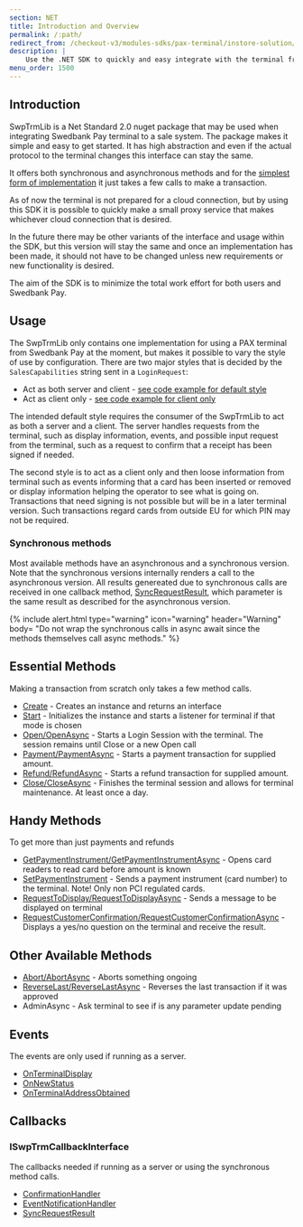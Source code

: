 ```yaml
---
section: NET
title: Introduction and Overview
permalink: /:path/
redirect_from: /checkout-v3/modules-sdks/pax-terminal/instore-solution/NET
description: |
    Use the .NET SDK to quickly and easy integrate with the terminal from your POS solution. The aim of the SDK is to minimize the work effort for both users and Swedbank Pay.
menu_order: 1500
---
```


## Introduction

SwpTrmLib is a Net Standard 2.0 nuget package that may be used when integrating Swedbank Pay terminal to a sale system. The
package makes it simple and easy to get started.
It has high abstraction and even if the actual protocol to the terminal changes this interface can stay the same.

It offers both synchronous and asynchronous methods and for the [simplest form of implementation][client-style] it just takes a few calls to make a transaction.

As of now the terminal is not prepared for a cloud connection, but by using this SDK it is possible to quickly make a small proxy service that makes whichever cloud connection that is desired.

In the future there may be other variants of the interface and usage within the SDK, but this version will stay the same and once an implementation has been made, it should not have to be changed unless new requirements or new functionality is desired.

The aim of the SDK is to minimize the total work effort for both users and Swedbank Pay.

## Usage

The SwpTrmLib only contains one implementation for using a PAX terminal from Swedbank Pay at the moment, but makes it possible to vary the style of use
by configuration. There are two major styles that is decided by the `SalesCapabilities` string sent in a `LoginRequest`:

*   Act as both server and client - [see code example for default style][default-style]
*   Act as client only - [see code example for client only][client-style]

The intended default style requires the consumer of the SwpTrmLib to act as both a server and a client. The server
handles requests from the terminal, such as display information, events, and possible input request from the terminal,
such as a request to confirm that a receipt has been signed if needed.

The second style is to act as a client only and then loose information from terminal such as events informing that a card has been inserted or removed or display
information helping the operator to see what is going on. Transactions that need signing is not possible but will be in a later terminal version. Such
transactions regard cards from outside EU for which PIN may not be required.

### Synchronous methods

Most available methods have an asynchronous and a synchronous version. Note that the synchronous versions internally renders a call to the asynchronous version. All results genereated due to synchronous calls are received in one callback method, [SyncRequestResult][syncrequestresult], which parameter is the same result as described for the asynchronous version.

{% include alert.html type="warning" icon="warning" header="Warning"
body= "Do not wrap the synchronous calls in async await since the methods themselves call async methods."
%}

## Essential Methods

Making a transaction from scratch only takes a few method calls.

*   [Create][create-method] - Creates an instance and returns an interface
*   [Start][start-method] - Initializes the instance and starts a listener for terminal if that mode is chosen
*   [Open/OpenAsync][openasync] - Starts a Login Session with the terminal. The session remains until Close or a new Open call
*   [Payment/PaymentAsync][paymentasync] - Starts a payment transaction for supplied amount.
*   [Refund/RefundAsync][refundasync] - Starts a refund transaction for supplied amount.
*   [Close/CloseAsync][closeasync] - Finishes the terminal session and allows for terminal maintenance. At least once a day.

## Handy Methods

To get more than just payments and refunds

*   [GetPaymentInstrument/GetPaymentInstrumentAsync][getpaymentinstrumentasync] - Opens card readers to read card before amount is known
*   [SetPaymentInstrument][setpaymentinstrument] - Sends a payment instrument (card number) to the terminal. Note! Only non PCI regulated cards.
*   [RequestToDisplay/RequestToDisplayAsync][requesttodisplayasync] - Sends a message to be displayed on terminal
*   [RequestCustomerConfirmation/RequestCustomerConfirmationAsync][requestcustomerconfirmation] - Displays a yes/no question on the terminal and receive the result.

## Other Available Methods

*   [Abort/AbortAsync][abortasync] - Aborts something ongoing
*   [ReverseLast/ReverseLastAsync][reverselastasync] - Reverses the last transaction if it was approved
*   AdminAsync - Ask terminal to see if is any parameter update pending

## Events

The events are only used if running as a server.

*   [OnTerminalDisplay][onterminaldisplay]
*   [OnNewStatus][onnewstatus]
*   [OnTerminalAddressObtained][onterminaladdressobtained]

## Callbacks

### ISwpTrmCallbackInterface

The callbacks needed if running as a server or using the synchronous method calls.

*   [ConfirmationHandler][confirmationhandler]
*   [EventNotificationHandler][eventnotificationhandler]
*   [SyncRequestResult][syncrequestresult]

[create-method]: ./Methods/create
[start-method]: ./Methods/start
[openasync]: ./Methods/openasync
[paymentasync]: ./Methods/paymentasync
[getpaymentinstrumentasync]: ./Methods/getpaymentinstrumentasync
[abortasync]: ./Methods/abortasync
[default-style]: ./CodeExamples/#as-client-and-server
[client-style]: ./CodeExamples/#as-client-only
[refundasync]: ./Methods/refundasync
[closeasync]: ./Methods/closeasync
[setpaymentinstrument]: ./Methods/setpaymentinstrument
[reverselastasync]: ./Methods/reverselastasync
[requesttodisplayasync]: ./Methods/requesttodisplayasync
[requestcustomerconfirmation]: ./Methods/requestcustomerconfirmation
[onterminaldisplay]: Events/#onterminaldisplay
[onnewstatus]: Events/#onnewstatus
[onterminaladdressobtained]: Events/#onterminaladdressobtained
[confirmationhandler]: ISwpTrmCallbackInterface/#confirmationhandler
[eventnotificationhandler]: ISwpTrmCallbackInterface/#eventnotificationhandler
[syncrequestresult]: ISwpTrmCallbackInterface/#syncrequestresult

